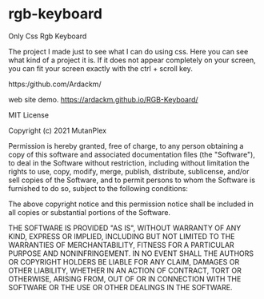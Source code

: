 # rgb-keyboard
Only Css Rgb Keyboard


The project I made just to see what I can do using css. Here you can see what kind of a project it is. If it does not appear completely on your screen, you can fit your screen exactly with the ctrl + scroll key.

https:/github.com/Ardackm/

web site demo. https://ardackm.github.io/RGB-Keyboard/


MIT License

Copyright (c) 2021 MutanPlex

Permission is hereby granted, free of charge, to any person obtaining a copy
of this software and associated documentation files (the "Software"), to deal
in the Software without restriction, including without limitation the rights
to use, copy, modify, merge, publish, distribute, sublicense, and/or sell
copies of the Software, and to permit persons to whom the Software is
furnished to do so, subject to the following conditions:

The above copyright notice and this permission notice shall be included in all
copies or substantial portions of the Software.

THE SOFTWARE IS PROVIDED "AS IS", WITHOUT WARRANTY OF ANY KIND, EXPRESS OR
IMPLIED, INCLUDING BUT NOT LIMITED TO THE WARRANTIES OF MERCHANTABILITY,
FITNESS FOR A PARTICULAR PURPOSE AND NONINFRINGEMENT. IN NO EVENT SHALL THE
AUTHORS OR COPYRIGHT HOLDERS BE LIABLE FOR ANY CLAIM, DAMAGES OR OTHER
LIABILITY, WHETHER IN AN ACTION OF CONTRACT, TORT OR OTHERWISE, ARISING FROM,
OUT OF OR IN CONNECTION WITH THE SOFTWARE OR THE USE OR OTHER DEALINGS IN THE
SOFTWARE.
